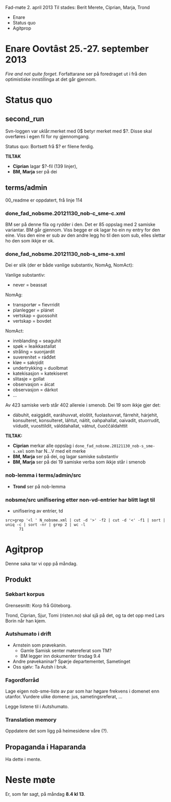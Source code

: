 Fad-møte 2. april 2013
Til stades: Berit Merete, Ciprian, Marja, Trond

* Enare
* Status quo
* Agitprop

#  Enare Oovtâst 25.-27. september 2013

*Fire and not quite forget*. Forfattarane ser på foredraget
ut i frå den optimistiske innstillinga at det går gjennom.

#  Status quo

##  second_run

Svn-loggen var uklår:merket med 0$ betyr merket med $?.
Disse skal overføres i egen fil for ny gjennomgang.

Status quo: Bortsett frå $? er filene ferdig.

**TILTAK**
* **Ciprian** lagar $?-fil (139 linjer),
* **BM, Marja** ser på dei

##  terms/admin

00_readme er oppdatert, frå linje 114

###  done_fad_nobsme.20121130_nob-c_sme-c.xml

BM ser på denne fila og rydder i den.
Det er 85 oppslag med 2 samiske variantar.
BM går gjennom. Viss begge er ok lagar ho ein ny entry for
den eine. Viss den eine er sub av den andre legg ho til den
som sub, elles slettar ho den som ikkje er ok.

###  done_fad_nobsme.20121130_nob-s_sme-s.xml

Dei er slik (der er både vanlige substantiv, NomAg, NomAct):

Vanlige substantiv:
* never = beassat

NomAg:
* transportør = fievrridit
* planlegger = plánet
* vertskap = guossohit
* vertskap = bovdet

NomAct:
* innblanding = seaguhit
* spøk = leaikkastallat
* stråling = suonjardit
* suverenitet = ráđđet
* kløe = sakŋidit
* undertrykking = duolbmat
* katekisasjon = katekiseret
* slitasje = gollat
* observasjon = áicat
* observasjon = dárkot
* ...

Av 423 samiske verb står 402 allereie i smenob. Dei 19 som ikkje gjer det:

* dábuhit, eaiggádit, earáhuvvat, eloštit, fuolastuvvat, fárrehit, hárjehit, konsulteret, konsulteret, láhtut, náitit, oahpahallat, oaivadit, stuorrudit, viidudit, vuosttildit, válddahallat, vátnut, čuoččáldahttit

**TILTAK:**

* **Ciprian** merkar alle oppslag i
  `done_fad_nobsme.20121130_nob-s_sme-s.xml` som har N...V
  med eit merke
* **BM, Marja** ser på dei, og lagar samiske substantiv
* **BM, Marja** ser på dei 19 samiske verba som ikkje står i smenob

### nob-lemma i terms/admin/src

* **Trond** ser på nob-lemma

### nobsme/src unifisering etter non-vd-entrier har blitt lagt til
* unifisering av entrier, td

```
src>grep '<l ' N_nobsme.xml | cut -d '>' -f2 | cut -d '<' -f1 | sort | uniq -c | sort -nr | grep 2 | wc -l
      71
```

# Agitprop

Denne saka tar vi opp på måndag.

## Produkt

### Søkbart korpus

Grensesnitt: Korp frå Göteborg.

Trond, Ciprian, Sjur, Tomi (risten.no) skal sjå på det,
og ta det opp med Lars Borin når han kjem.

### Autshumato i drift

* Arnstein som prøvekanin.
    - Gamle Samisk senter møtereferat som TM?
    - BM legger inn dokumenter tirsdag 9.4
* Andre prøvekaninar? Spørje departementet, Sametinget
* Oss sjølv: Ta Autsh i bruk.

### Fagordforråd

Lage eigen nob-sme-liste av par som har høgare
frekvens i domenet enn utanfor.
Vurdere ulike domene: jus, sametingsreferat, ...

Legge listene til i Autshumato.

### Translation memory

Oppdatere det som ligg på heimesidene våre (?).

## Propaganda i Haparanda

Ha dette i mente.

# Neste møte

Er, som før sagt, på måndag **8.4 kl 13**.
